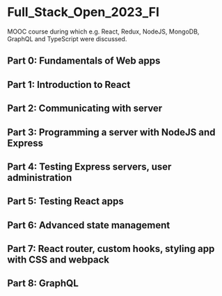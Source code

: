 # Full_Stack_Open_2023_FI
MOOC course during which e.g. React, Redux, NodeJS, MongoDB, GraphQL and TypeScript were discussed.

## Part 0: Fundamentals of Web apps
## Part 1: Introduction to React
## Part 2: Communicating with server
## Part 3: Programming a server with NodeJS and Express
## Part 4: Testing Express servers, user administration
## Part 5: Testing React apps
## Part 6: Advanced state management
## Part 7: React router, custom hooks, styling app with CSS and webpack
## Part 8: GraphQL

